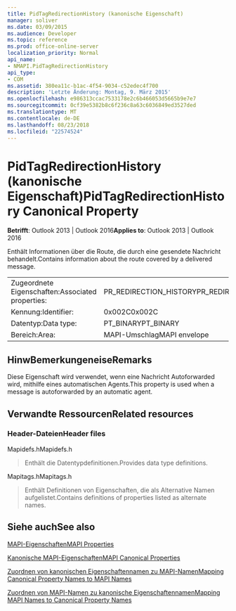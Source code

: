 ```yaml
---
title: PidTagRedirectionHistory (kanonische Eigenschaft)
manager: soliver
ms.date: 03/09/2015
ms.audience: Developer
ms.topic: reference
ms.prod: office-online-server
localization_priority: Normal
api_name:
- NMAPI.PidTagRedirectionHistory
api_type:
- COM
ms.assetid: 380ea11c-b1ac-4f54-9034-c52edec4f700
description: 'Letzte Änderung: Montag, 9. März 2015'
ms.openlocfilehash: e986313ccac7533178e2c6b466053d5665b9e7e7
ms.sourcegitcommit: 0cf39e5382b8c6f236c8a63c6036849ed3527ded
ms.translationtype: MT
ms.contentlocale: de-DE
ms.lasthandoff: 08/23/2018
ms.locfileid: "22574524"
---
```

# <a name="pidtagredirectionhistory-canonical-property"></a><span data-ttu-id="76aa1-103">PidTagRedirectionHistory (kanonische Eigenschaft)</span><span class="sxs-lookup"><span data-stu-id="76aa1-103">PidTagRedirectionHistory Canonical Property</span></span>

  
  
<span data-ttu-id="76aa1-104">**Betrifft**: Outlook 2013 | Outlook 2016</span><span class="sxs-lookup"><span data-stu-id="76aa1-104">**Applies to**: Outlook 2013 | Outlook 2016</span></span> 
  
<span data-ttu-id="76aa1-105">Enthält Informationen über die Route, die durch eine gesendete Nachricht behandelt.</span><span class="sxs-lookup"><span data-stu-id="76aa1-105">Contains information about the route covered by a delivered message.</span></span>
  
|||
|:-----|:-----|
|<span data-ttu-id="76aa1-106">Zugeordnete Eigenschaften:</span><span class="sxs-lookup"><span data-stu-id="76aa1-106">Associated properties:</span></span>  <br/> |<span data-ttu-id="76aa1-107">PR_REDIRECTION_HISTORY</span><span class="sxs-lookup"><span data-stu-id="76aa1-107">PR_REDIRECTION_HISTORY</span></span>  <br/> |
|<span data-ttu-id="76aa1-108">Kennung:</span><span class="sxs-lookup"><span data-stu-id="76aa1-108">Identifier:</span></span>  <br/> |<span data-ttu-id="76aa1-109">0x002C</span><span class="sxs-lookup"><span data-stu-id="76aa1-109">0x002C</span></span>  <br/> |
|<span data-ttu-id="76aa1-110">Datentyp:</span><span class="sxs-lookup"><span data-stu-id="76aa1-110">Data type:</span></span>  <br/> |<span data-ttu-id="76aa1-111">PT_BINARY</span><span class="sxs-lookup"><span data-stu-id="76aa1-111">PT_BINARY</span></span>  <br/> |
|<span data-ttu-id="76aa1-112">Bereich:</span><span class="sxs-lookup"><span data-stu-id="76aa1-112">Area:</span></span>  <br/> |<span data-ttu-id="76aa1-113">MAPI-Umschlag</span><span class="sxs-lookup"><span data-stu-id="76aa1-113">MAPI envelope</span></span>  <br/> |
   
## <a name="remarks"></a><span data-ttu-id="76aa1-114">HinwBemerkungeneise</span><span class="sxs-lookup"><span data-stu-id="76aa1-114">Remarks</span></span>

<span data-ttu-id="76aa1-115">Diese Eigenschaft wird verwendet, wenn eine Nachricht Autoforwarded wird, mithilfe eines automatischen Agents.</span><span class="sxs-lookup"><span data-stu-id="76aa1-115">This property is used when a message is autoforwarded by an automatic agent.</span></span>
  
## <a name="related-resources"></a><span data-ttu-id="76aa1-116">Verwandte Ressourcen</span><span class="sxs-lookup"><span data-stu-id="76aa1-116">Related resources</span></span>

### <a name="header-files"></a><span data-ttu-id="76aa1-117">Header-Dateien</span><span class="sxs-lookup"><span data-stu-id="76aa1-117">Header files</span></span>

<span data-ttu-id="76aa1-118">Mapidefs.h</span><span class="sxs-lookup"><span data-stu-id="76aa1-118">Mapidefs.h</span></span>
  
> <span data-ttu-id="76aa1-119">Enthält die Datentypdefinitionen.</span><span class="sxs-lookup"><span data-stu-id="76aa1-119">Provides data type definitions.</span></span>
    
<span data-ttu-id="76aa1-120">Mapitags.h</span><span class="sxs-lookup"><span data-stu-id="76aa1-120">Mapitags.h</span></span>
  
> <span data-ttu-id="76aa1-121">Enthält Definitionen von Eigenschaften, die als Alternative Namen aufgelistet.</span><span class="sxs-lookup"><span data-stu-id="76aa1-121">Contains definitions of properties listed as alternate names.</span></span>
    
## <a name="see-also"></a><span data-ttu-id="76aa1-122">Siehe auch</span><span class="sxs-lookup"><span data-stu-id="76aa1-122">See also</span></span>



[<span data-ttu-id="76aa1-123">MAPI-Eigenschaften</span><span class="sxs-lookup"><span data-stu-id="76aa1-123">MAPI Properties</span></span>](mapi-properties.md)
  
[<span data-ttu-id="76aa1-124">Kanonische MAPI-Eigenschaften</span><span class="sxs-lookup"><span data-stu-id="76aa1-124">MAPI Canonical Properties</span></span>](mapi-canonical-properties.md)
  
[<span data-ttu-id="76aa1-125">Zuordnen von kanonischen Eigenschaftennamen zu MAPI-Namen</span><span class="sxs-lookup"><span data-stu-id="76aa1-125">Mapping Canonical Property Names to MAPI Names</span></span>](mapping-canonical-property-names-to-mapi-names.md)
  
[<span data-ttu-id="76aa1-126">Zuordnen von MAPI-Namen zu kanonische Eigenschaftennamen</span><span class="sxs-lookup"><span data-stu-id="76aa1-126">Mapping MAPI Names to Canonical Property Names</span></span>](mapping-mapi-names-to-canonical-property-names.md)

